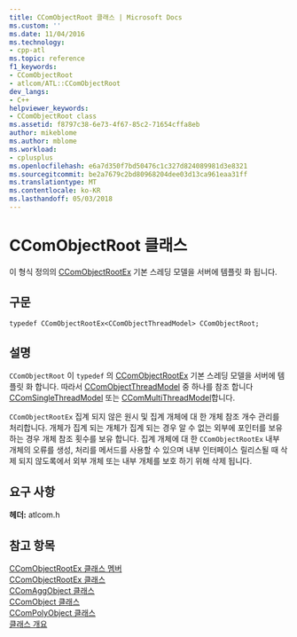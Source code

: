 ```yaml
---
title: CComObjectRoot 클래스 | Microsoft Docs
ms.custom: ''
ms.date: 11/04/2016
ms.technology:
- cpp-atl
ms.topic: reference
f1_keywords:
- CComObjectRoot
- atlcom/ATL::CComObjectRoot
dev_langs:
- C++
helpviewer_keywords:
- CComObjectRoot class
ms.assetid: f8797c38-6e73-4f67-85c2-71654cffa8eb
author: mikeblome
ms.author: mblome
ms.workload:
- cplusplus
ms.openlocfilehash: e6a7d350f7bd50476c1c327d824089981d3e8321
ms.sourcegitcommit: be2a7679c2bd80968204dee03d13ca961eaa31ff
ms.translationtype: MT
ms.contentlocale: ko-KR
ms.lasthandoff: 05/03/2018
---
```

# <a name="ccomobjectroot-class"></a>CComObjectRoot 클래스
이 형식 정의의 [CComObjectRootEx](../../atl/reference/ccomobjectrootex-class.md) 기본 스레딩 모델을 서버에 템플릿 화 됩니다.  
  
## <a name="syntax"></a>구문  
  
```
typedef CComObjectRootEx<CComObjectThreadModel> CComObjectRoot;
```  
  
## <a name="remarks"></a>설명  
 `CComObjectRoot` 이 `typedef` 의 [CComObjectRootEx](../../atl/reference/ccomobjectrootex-class.md) 기본 스레딩 모델을 서버에 템플릿 화 합니다. 따라서 [CComObjectThreadModel](atl-typedefs.md#ccomobjectthreadmodel) 중 하나를 참조 합니다 [CComSingleThreadModel](../../atl/reference/ccomsinglethreadmodel-class.md) 또는 [CComMultiThreadModel](../../atl/reference/ccommultithreadmodel-class.md)합니다.  
  
 `CComObjectRootEx` 집계 되지 않은 원시 및 집계 개체에 대 한 개체 참조 개수 관리를 처리합니다. 개체가 집계 되는 개체가 집계 되는 경우 알 수 없는 외부에 포인터를 보유 하는 경우 개체 참조 횟수를 보유 합니다. 집계 개체에 대 한 `CComObjectRootEx` 내부 개체의 오류를 생성, 처리를 메서드를 사용할 수 있으며 내부 인터페이스 릴리스될 때 삭제 되지 않도록에서 외부 개체 또는 내부 개체를 보호 하기 위해 삭제 됩니다.  
  
## <a name="requirements"></a>요구 사항  
 **헤더:** atlcom.h  
  
## <a name="see-also"></a>참고 항목  
 [CComObjectRootEx 클래스 멤버](http://msdn.microsoft.com/en-us/e3ce9c3d-9c8e-4fe5-b682-8e56740a0164)   
 [CComObjectRootEx 클래스](../../atl/reference/ccomobjectrootex-class.md)   
 [CComAggObject 클래스](../../atl/reference/ccomaggobject-class.md)   
 [CComObject 클래스](../../atl/reference/ccomobject-class.md)   
 [CComPolyObject 클래스](../../atl/reference/ccompolyobject-class.md)   
 [클래스 개요](../../atl/atl-class-overview.md)
